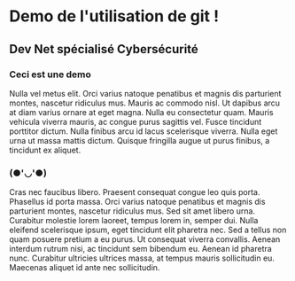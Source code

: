 # Demo de l'utilisation de git !

## Dev Net spécialisé Cybersécurité
### Ceci est une demo
Nulla vel metus elit. Orci varius natoque penatibus et magnis dis parturient montes, nascetur ridiculus mus. Mauris ac commodo nisl. Ut dapibus arcu at diam varius ornare at eget magna. Nulla eu consectetur quam. Mauris vehicula viverra mauris, ac congue purus sagittis vel. Fusce tincidunt porttitor dictum. Nulla finibus arcu id lacus scelerisque viverra. Nulla eget urna ut massa mattis dictum. Quisque fringilla augue ut purus finibus, a tincidunt ex aliquet.

### (●'◡'●)
Cras nec faucibus libero. Praesent consequat congue leo quis porta. Phasellus id porta massa. Orci varius natoque penatibus et magnis dis parturient montes, nascetur ridiculus mus. Sed sit amet libero urna. Curabitur molestie lorem laoreet, tempus lorem in, semper dui. Nulla eleifend scelerisque ipsum, eget tincidunt elit pharetra nec. Sed a tellus non quam posuere pretium a eu purus. Ut consequat viverra convallis. Aenean interdum rutrum nisi, ac tincidunt sem bibendum eu. Aenean id pharetra nunc. Curabitur ultricies ultrices massa, at tempus mauris sollicitudin eu. Maecenas aliquet id ante nec sollicitudin.
